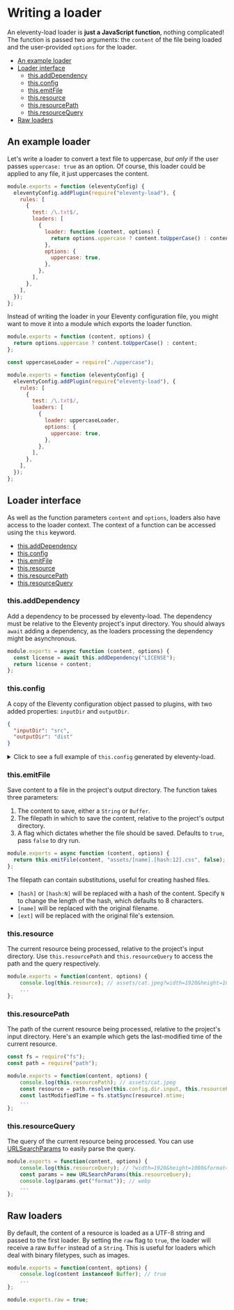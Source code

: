 # Writing a loader

An eleventy-load loader is **just a JavaScript function**, nothing complicated! The function is passed two arguments: the `content` of the file being loaded and the user-provided `options` for the loader.

- [An example loader](#An-example-loader)
- [Loader interface](#Loader-interface)
  - [this.addDependency](#this.addDependency)
  - [this.config](#this.config)
  - [this.emitFile](#this.emitFile)
  - [this.resource](#this.resource)
  - [this.resourcePath](#this.resourcePath)
  - [this.resourceQuery](#this.resourceQuery)
- [Raw loaders](#Raw-loaders)

## An example loader

Let's write a loader to convert a text file to uppercase, _but only_ if the user passes `uppercase: true` as an option. Of course, this loader could be applied to any file, it just uppercases the content.

```js {data-file=".eleventy.js"}
module.exports = function (eleventyConfig) {
  eleventyConfig.addPlugin(require("eleventy-load"), {
    rules: [
      {
        test: /\.txt$/,
        loaders: [
          {
            loader: function (content, options) {
              return options.uppercase ? content.toUpperCase() : content;
            },
            options: {
              uppercase: true,
            },
          },
        ],
      },
    ],
  });
};
```

Instead of writing the loader in your Eleventy configuration file, you might want to move it into a module which exports the loader function.

```js {data-file="uppercase.js"}
module.exports = function (content, options) {
  return options.uppercase ? content.toUpperCase() : content;
};
```

```js {data-file=".eleventy.js"}
const uppercaseLoader = require("./uppercase");

module.exports = function (eleventyConfig) {
  eleventyConfig.addPlugin(require("eleventy-load"), {
    rules: [
      {
        test: /\.txt$/,
        loaders: [
          {
            loader: uppercaseLoader,
            options: {
              uppercase: true,
            },
          },
        ],
      },
    ],
  });
};
```

## Loader interface

As well as the function parameters `content` and `options`, loaders also have access to the loader context. The context of a function can be accessed using the `this` keyword.

- [this.addDependency](#this.addDependency)
- [this.config](#this.config)
- [this.emitFile](#this.emitFile)
- [this.resource](#this.resource)
- [this.resourcePath](#this.resourcePath)
- [this.resourceQuery](#this.resourceQuery)

### this.addDependency

Add a dependency to be processed by eleventy-load. The dependency must be relative to the Eleventy project's input directory. You should always `await` adding a dependency, as the loaders processing the dependency might be asynchronous.

```js
module.exports = async function (content, options) {
  const license = await this.addDependency("LICENSE");
  return license + content;
};
```

### this.config

A copy of the Eleventy configuration object passed to plugins, with two added properties: `inputDir` and `outputDir`.

```json
{
  "inputDir": "src",
  "outputDir": "dist"
}
```

<details>
<summary>Click to see a full example of <code>this.config</code> generated by eleventy-load.</summary>
<div data-config></div>
</details>

### this.emitFile

Save content to a file in the project's output directory. The function takes three parameters:

1. The content to save, either a `String` or `Buffer`.
2. The filepath in which to save the content, relative to the project's output directory.
3. A flag which dictates whether the file should be saved. Defaults to `true`, pass `false` to dry run.

```js
module.exports = async function (content, options) {
  return this.emitFile(content, "assets/[name].[hash:12].css", false);
};
```

The filepath can contain substitutions, useful for creating hashed files.

- `[hash]` or `[hash:N]` will be replaced with a hash of the content. Specify `N` to change the length of the hash, which defaults to 8 characters.
- `[name]` will be replaced with the original filename.
- `[ext]` will be replaced with the original file's extension.

### this.resource

The current resource being processed, relative to the project's input directory. Use `this.resourcePath` and `this.resourceQuery` to access the path and the query respectively.

```js
module.exports = function(content, options) {
    console.log(this.resource); // assets/cat.jpeg?width=1920&height=1080&format=webp
    ...
};
```

### this.resourcePath

The path of the current resource being processed, relative to the project's input directory. Here's an example which gets the last-modified time of the current resource.

```js
const fs = require("fs");
const path = require("path");

module.exports = function(content, options) {
    console.log(this.resourcePath); // assets/cat.jpeg
    const resource = path.resolve(this.config.dir.input, this.resourcePath);
    const lastModifiedTime = fs.statSync(resource).mtime;
    ...
};
```

### this.resourceQuery

The query of the current resource being processed. You can use [URLSearchParams](https://nodejs.org/api/url.html#url_class_urlsearchparams) to easily parse the query.

```js
module.exports = function(content, options) {
    console.log(this.resourceQuery); // ?width=1920&height=1080&format=webp
    const params = new URLSearchParams(this.resourceQuery);
    console.log(params.get("format")); // webp
    ...
};
```

## Raw loaders

By default, the content of a resource is loaded as a UTF-8 string and passed to the first loader. By setting the `raw` flag to `true`, the loader will receive a raw `Buffer` instead of a `String`. This is useful for loaders which deal with binary filetypes, such as images.

```js
module.exports = function(content, options) {
    console.log(content instanceof Buffer); // true
    ...
};

module.exports.raw = true;
```
